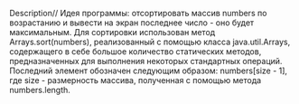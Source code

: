 Description//
Идея программы: отсортировать массив numbers по возрастанию и вывести на экран последнее число - оно будет максимальным.
Для сортировки использован метод Arrays.sort(numbers), реализованный с помощью класса java.util.Arrays, содержащего в себе большое количество статических методов, предназначенных для выполнения некоторых стандартных операций.
Последний элемент обозначен следующим образом: numbers[size - 1], где size - размерность массива, полученная с помощью метода numbers.length.